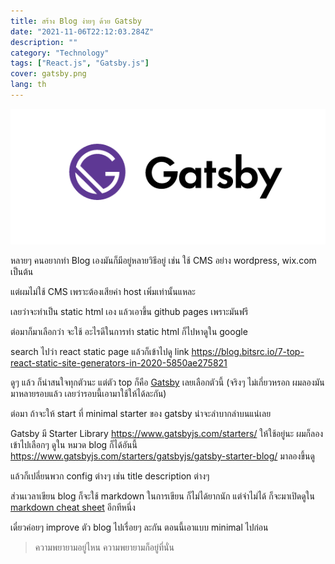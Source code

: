 ```yaml
---
title: สร้าง Blog ง่ายๆ ด้วย Gatsby
date: "2021-11-06T22:12:03.284Z"
description: ""
category: "Technology"
tags: ["React.js", "Gatsby.js"]
cover: gatsby.png
lang: th
---
```


![](gatsby.png)

หลายๆ คนอยากทำ Blog เองมันก็มีอยู่หลายวิธีอยู่ เช่น ใช้ CMS อย่าง wordpress, wix.com เป็นต้น

แต่ผมไม่ใช้ CMS เพราะต้องเสียค่า host เพิ่มเท่านั้นแหละ

เลยว่าจะทำเป็น static html เอง แล้วเอาขึ้น github pages เพราะมันฟรี

ต่อมาก็มาเลือกว่า จะใช้ อะไรดีในการทำ static html ก็ไปหาดูใน google

search ไปว่า react static page แล้วก็เข้าไปดู link https://blog.bitsrc.io/7-top-react-static-site-generators-in-2020-5850ae275821

ดูๆ แล้ว ก็น่าสนใจทุกตัวนะ แต่ตัว top ก็คือ [Gatsby](https://www.gatsbyjs.com/) เลยเลือกตัวนี้ (จริงๆ ไม่เกี่ยวหรอก ผมลองมันมาหลายรอบแล้ว เลยว่ารอบนี้เอามาใช้ให้ได้ละกัน)

ต่อมา ถ้าจะให้ start ที่ minimal starter ของ gatsby น่าจะลำบากลำบนแน่เลย

Gatsby มี Starter Library https://www.gatsbyjs.com/starters/ ให้ใช้อยู่นะ ผมก็ลองเข้าไปเลือกๆ ดูใน หมวด blog ก็ได้อันนี้ https://www.gatsbyjs.com/starters/gatsbyjs/gatsby-starter-blog/ มาลองขึ้นดู

แล้วก็เปลี่ยนพวก config ต่างๆ เช่น title description ต่างๆ

ส่วนเวลาเขียน blog ก็จะใช้ markdown ในการเขียน ก็ไม่ได้ยากนัก แต่จำไม่ได้ ก็จะมาเปิดดูใน [markdown cheat sheet](https://github.com/adam-p/markdown-here/wiki/Markdown-Cheatsheet) อีกทีหนึ่ง

เดี๋ยวค่อยๆ improve ตัว blog ไปเรื่อยๆ ละกัน ตอนนี้เอาแบบ minimal ไปก่อน

> ความพยายามอยู่ไหน ความพยายามก็อยู่ที่นั่น
